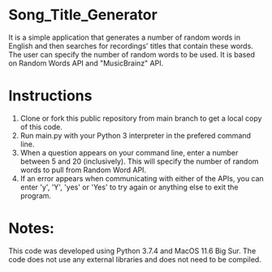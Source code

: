 # Song_Title_Generator
It is a simple application that generates a number of random words in English and then searches for recordings' titles that contain these words. The user can specify the number of random words to be used. It is based on Random Words API and "MusicBrainz" API.

# Instructions
1. Clone or fork this public repository from main branch to get a local copy of this code.
2. Run main.py with your Python 3 interpreter in the prefered command line.
3. When a question appears on your command line, enter a number between 5 and 20 (inclusively). This will specify the number of random words to pull from Random Word API.
4. If an error appears when communicating with either of the APIs, you can enter 'y', 'Y', 'yes' or 'Yes' to try again or anything else to exit the program.

# Notes:
This code was developed using Python 3.7.4 and MacOS 11.6 Big Sur. The code does not use any external libraries and does not need to be compiled.